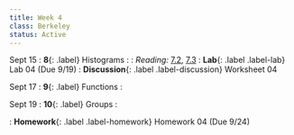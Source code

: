 ```yaml
---
title: Week 4
class: Berkeley
status: Active
---
```


Sept 15
: **8**{: .label} Histograms
    : <!--{{site.links.lec.slides.slide08}} {{site.links.lec.demo.demo08}}-->
: _Reading:_ [7.2](https://inferentialthinking.com/chapters/07/2/Visualizing_Numerical_Distributions.html), [7.3](https://inferentialthinking.com/chapters/07/3/Overlaid_Graphs.html)
: **Lab**{: .label .label-lab} Lab 04<!--{{site.links.lab.lab04}}--> (Due 9/19)
: **Discussion**{: .label .label-discussion} Worksheet 04<!--{{site.links.wksht.wksht04}}-->

Sept 17
: **9**{: .label} Functions
    : <!--{{site.links.lec.slides.slide09}} {{site.links.lec.demo.demo09}}-->
<!--: _Reading:_ [8](https://inferentialthinking.com/chapters/08/Functions_and_Tables.html), [8.1](https://inferentialthinking.com/chapters/08/1/Applying_a_Function_to_a_Column.html)-->

Sept 19
: **10**{: .label} Groups
    : <!--{{site.links.lec.slides.slide10}} {{site.links.lec.demo.demo10}}-->
<!--: _Reading:_ [8.2](https://inferentialthinking.com/chapters/08/2/Classifying_by_One_Variable.html), [8.3](https://inferentialthinking.com/chapters/08/3/Cross-Classifying_by_More_than_One_Variable.html)-->
: **Homework**{: .label .label-homework} Homework 04
    <!--{{site.links.hw.hw04}}--> (Due 9/24)
